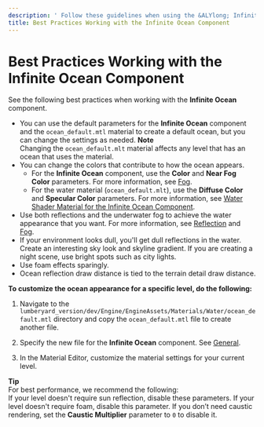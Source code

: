 ```yaml
---
description: ' Follow these guidelines when using the &ALYlong; Infinite Ocean component. '
title: Best Practices Working with the Infinite Ocean Component
---
```

# Best Practices Working with the Infinite Ocean Component<a name="infinite-ocean-component-best-practices"></a>

See the following best practices when working with the **Infinite Ocean** component\.
+ You can use the default parameters for the **Infinite Ocean** component and the `ocean_default.mtl` material to create a default ocean, but you can change the settings as needed\. 
**Note**  
Changing the `ocean_default.mlt` material affects any level that has an ocean that uses the material\. 
+ You can change the colors that contribute to how the ocean appears\.
  + For the **Infinite Ocean** component, use the **Color** and **Near Fog Color** parameters\. For more information, see [Fog](/docs/userguide/components/ocean/properties.md#infinite-ocean-component-properties-fog)\.
  + For the water material \(`ocean_default.mlt`\), use the **Diffuse Color** and **Specular Color** parameters\. For more information, see [Water Shader Material for the Infinite Ocean Component](/docs/userguide/components/ocean/water-shader-material.md)\.
+ Use both reflections and the underwater fog to achieve the water appearance that you want\. For more information, see [Reflection](/docs/userguide/components/ocean/properties.md#infinite-ocean-component-properties-reflection) and [Fog](/docs/userguide/components/ocean/properties.md#infinite-ocean-component-properties-fog)\.
+ If your environment looks dull, you'll get dull reflections in the water\. Create an interesting sky look and skyline gradient\. If you are creating a night scene, use bright spots such as city lights\.
+ Use foam effects sparingly\.
+ Ocean reflection draw distance is tied to the terrain detail draw distance\.

**To customize the ocean appearance for a specific level, do the following:**

1. Navigate to the `lumberyard_version/dev/Engine/EngineAssets/Materials/Water/ocean_default.mtl` directory and copy the `ocean_default.mtl` file to create another file\.

1. Specify the new file for the **Infinite Ocean** component\. See [General](/docs/userguide/components/ocean/properties.md#infinite-ocean-component-properties-general)\.

1. In the Material Editor, customize the material settings for your current level\.

**Tip**  
For best performance, we recommend the following:  
If your level doesn't require sun reflection, disable these parameters\.
If your level doesn't require foam, disable this parameter\.
If you don’t need caustic rendering, set the **Caustic Multiplier** parameter to `0` to disable it\. 